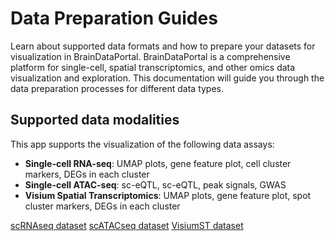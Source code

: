 # Data Preparation Guides 
Learn about supported data formats and how to prepare your datasets for visualization in BrainDataPortal.
BrainDataPortal is a comprehensive platform for single-cell, spatial transcriptomics, and other omics data visualization and exploration. 
This documentation will guide you through the data preparation processes for different data types.

## Supported data modalities
This app supports the visualization of the following data assays:

* <b>Single-cell RNA-seq</b>: UMAP plots, gene feature plot, cell cluster markers, DEGs in each cluster
* <b>Single-cell ATAC-seq</b>: sc-eQTL, sc-eQTL, peak signals, GWAS
* <b>Visium Spatial Transcriptomics</b>: UMAP plots, gene feature plot, spot cluster markers, DEGs in each cluster

<a href="scrnaseq" title="Prepare scRNAseq dataset" class="md-button">scRNAseq dataset</a>
<a href="scatacseq" title="Prepare scATACseq dataset" class="md-button">scATACseq dataset</a>
<a href="visiumst" title="Prepare VisiumST dataset" class="md-button">VisiumST dataset</a>


